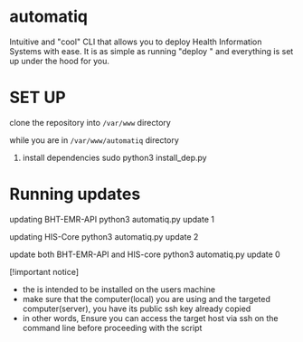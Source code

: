 # automatiq
Intuitive and "cool" CLI that allows you to deploy Health Information Systems with ease. It is as simple as running "deploy <app>" and everything is set up under the hood for you. 


# SET UP
   
   clone the repository into `/var/www` directory

   while you are in `/var/www/automatiq` directory
1. install dependencies
   sudo python3 install_dep.py

# Running updates
  updating BHT-EMR-API
  python3 automatiq.py update 1

  updating HIS-Core
  python3 automatiq.py update 2

  update both BHT-EMR-API and HIS-core
  python3 automatiq.py update 0

  [!important notice]
  * the is intended to be installed on the users machine
  * make sure that the computer(local) you are using and the targeted computer(server), you have its public ssh key already copied
  * in other words, Ensure you can access the target host via ssh on the command line before proceeding with the script